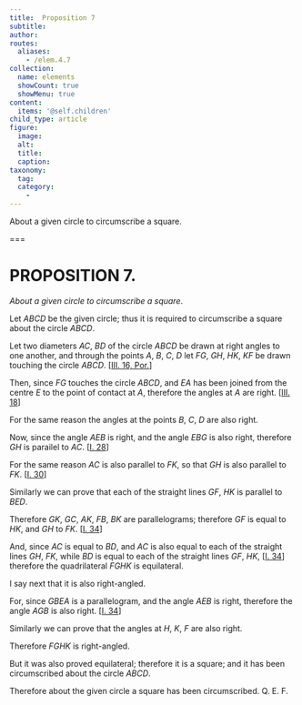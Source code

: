 ```yaml
---
title:  Proposition 7
subtitle: 
author:
routes:
  aliases:
    - /elem.4.7
collection:
  name: elements
  showCount: true
  showMenu: true
content:
  items: '@self.children'
child_type: article
figure:
  image:
  alt:
  title:
  caption:
taxonomy:
  tag:
  category:
    - 
---
```


<p><emph>About a given circle to circumscribe a square</emph>. </p>

===

<h1>PROPOSITION 7.</h1>
<p><em>About a given circle to circumscribe a square</em>. </p>

<p>Let <em>ABCD</em> be the given circle; thus it is required to circumscribe a square about the circle <em>ABCD</em>. </p>

<p>Let two diameters <em>AC</em>, <em>BD</em> of the circle <em>ABCD</em> be drawn at right angles to one another, and through the points <em>A</em>, <em>B</em>, <em>C</em>, <em>D</em> let <em>FG</em>, <em>GH</em>, <em>HK</em>, <em>KF</em> be drawn touching the circle <em>ABCD</em>. [<a href="/elem.3.16.p.1">III. 16, Por.</a>] 
      </p>

<p>Then, since <em>FG</em> touches the circle <em>ABCD</em>, and <em>EA</em> has been joined from the centre <em>E</em> to the point of contact at <em>A</em>, <span class="center">therefore the angles at <em>A</em> are right. [<a href="/elem.3.18">III. 18</a>]</span>
      </p>

<p>For the same reason <span class="center">the angles at the points <em>B</em>, <em>C</em>, <em>D</em> are also right.</span>
      </p>

<p>Now, since the angle <em>AEB</em> is right, and the angle <em>EBG</em> is also right, <span class="center">therefore <em>GH</em> is parailel to <em>AC</em>. [<a href="/elem.1.28">I. 28</a>]</span>
       <pb n="93"/></p>

<p>For the same reason <span class="center"><em>AC</em> is also parallel to <em>FK</em>, so that <em>GH</em> is also parallel to <em>FK</em>. [<a href="/elem.1.30">I. 30</a>]</span>
      </p>

<p>Similarly we can prove that <span class="center">each of the straight lines <em>GF</em>, <em>HK</em> is parallel to <em>BED</em>.</span>
      </p>

<p>Therefore <em>GK</em>, <em>GC</em>, <em>AK</em>, <em>FB</em>, <em>BK</em> are parallelograms; therefore <em>GF</em> is equal to <em>HK</em>, and <em>GH</em> to <em>FK</em>. [<a href="/elem.1.34">I. 34</a>] </p>

<p>And, since <em>AC</em> is equal to <em>BD</em>, and <em>AC</em> is also equal to each of the straight lines <em>GH</em>, <em>FK</em>, <span class="center">while <em>BD</em> is equal to each of the straight lines <em>GF</em>, <em>HK</em>, [<a href="/elem.1.34">I. 34</a>] therefore the quadrilateral <em>FGHK</em> is equilateral.</span>
      </p>

<p>I say next that it is also right-angled. </p>

<p>For, since <em>GBEA</em> is a parallelogram, and the angle <em>AEB</em> is right, therefore the angle <em>AGB</em> is also right. [<a href="/elem.1.34">I. 34</a>] </p>

<p>Similarly we can prove that <span class="center">the angles at <em>H</em>, <em>K</em>, <em>F</em> are also right.</span>
      </p>

<p>Therefore <em>FGHK</em> is right-angled. </p>

<p>But it was also proved equilateral; <span class="center">therefore it is a square;</span> and it has been circumscribed about the circle <em>ABCD</em>. </p>

<p>Therefore about the given circle a square has been circumscribed. Q. E. F.</p>
